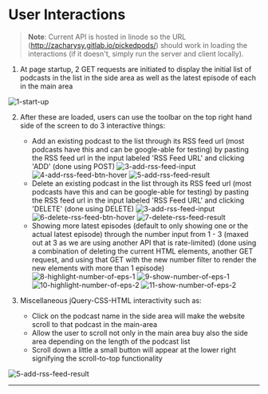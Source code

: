 # User Interactions

> __Note__: Current API is hosted in linode so the URL (http://zacharysy.gitlab.io/pickedpods/) should work in loading the interactions (if it doesn't, simply run the server and client locally).

1. At page startup, 2 GET requests are initiated to display the initial list of podcasts in the list in the side area as well as the latest episode of each in the main area

![1-start-up](../images/1-start-up.png)

2. After these are loaded, users can use the toolbar on the top right hand side of the screen to do 3 interactive things:
    * Add an existing podcast to the list through its RSS feed url (most podcasts have this and can be google-able for testing) by pasting the RSS feed url in the input labeled 'RSS Feed URL'  and clicking 'ADD' (done using POST)
    ![3-add-rss-feed-input](../images/3-add-rss-feed-input.png)
    ![4-add-rss-feed-btn-hover](../images/4-add-rss-feed-btn-hover.png)
    ![5-add-rss-feed-result](../images/5-add-rss-feed-result.png)
    * Delete an existing podcast in the list through its RSS feed url (most podcasts have this and can be google-able for testing) by pasting the RSS feed url in the input labeled 'RSS Feed URL' and clicking 'DELETE' (done using DELETE)
    ![3-add-rss-feed-input](../images/3-add-rss-feed-input.png)
    ![6-delete-rss-feed-btn-hover](../images/6-delete-rss-feed-btn-hover.png)
    ![7-delete-rss-feed-result](../images/7-delete-rss-feed-result.png)
    * Showing more latest episodes (default to only showing one or the actual latest episode) through the number input from 1 - 3 (maxed out at 3 as we are using another API that is rate-limited) (done using a combination of deleting the current HTML elements, another GET request, and using that GET with the new number filter to render the new elements with more than 1 episode)
    ![8-highlight-number-of-eps-1](../images/8-highlight-number-of-eps-1.png)
    ![9-show-number-of-eps-1](../images/9-show-number-of-eps-1.png)
    ![10-highlight-number-of-eps-2](../images/10-highlight-number-of-eps-2.png)
    ![11-show-number-of-eps-2](../images/11-show-number-of-eps-2.png)

3. Miscellaneous jQuery-CSS-HTML interactivity such as:
    * Click on the podcast name in the side area will make the website scroll to that podcast in the main-area
    * Allow the user to scroll not only in the main area buy also the side area depending on the length of the podcast list
    * Scroll down a little a small button will appear at the lower right signifying the scroll-to-top functionality

![5-add-rss-feed-result](../images/5-add-rss-feed-result.png)

---